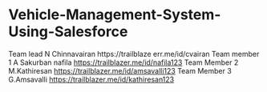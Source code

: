 # Vehicle-Management-System-Using-Salesforce

Team lead N Chinnavairan https://trailblaze err.me/id/cvairan
Team member 1 A Sakurban nafila https://trailblazer.me/id/nafila123
Team Member 2 M.Kathiresan https://trailblazer.me/id/amsavalli123
Team Member 3 G.Amsavalli https://trailblazer.me/id/kathiresan123 
